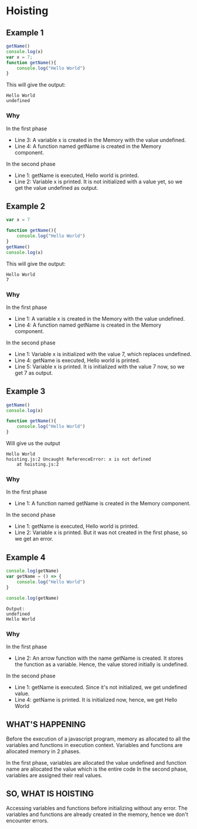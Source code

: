 
# Hoisting

## Example 1
```javascript
getName()
console.log(x)
var x = 7;
function getName(){
    console.log("Hello World")
}
```

This will give the output:

```
Hello World
undefined
```
### Why
In the first phase

- Line 3: A variable x is created in the Memory with the value undefined.
- Line 4: A function named getName is created in the Memory component. 

In the second phase

- Line 1: getName is executed, Hello world is printed.
- Line 2: Variable x is printed. It is not initialized with a value yet, so we get the value undefined as output.

## Example 2
```javascript
var x = 7

function getName(){
    console.log("Hello World")
}
getName()
console.log(x)
```
This will give the output:

```
Hello World
7
```
### Why
In the first phase

- Line 1: A variable x is created in the Memory with the value undefined.
- Line 4: A function named getName is created in the Memory component. 

In the second phase

- Line 1: Variable x is initialized with the value 7, which replaces undefined.
- Line 4: getName is executed, Hello world is printed.
- Line 5: Variable x is printed. It is initialized with the value 7 now, so we get 7 as output.


## Example 3
```javascript
getName()
console.log(x)

function getName(){
    console.log("Hello World")
}
```
Will give us the output
```
Hello World
hoisting.js:2 Uncaught ReferenceError: x is not defined
    at hoisting.js:2
```
### Why

In the first phase

- Line 1: A function named getName is created in the Memory component. 

In the second phase
- Line 1: getName is executed, Hello world is printed.
- Line 2: Variable x is printed. But it was not created in the first phase, so we get an error.

## Example 4

```javascript
console.log(getName)
var getName = () => {
    console.log("Hello World")
}

console.log(getName)
```

```
Output:
undefined
Hello World
```
### Why

In the first phase

- Line 2: An arrow function with the name getName is created. It stores the function as a variable. Hence, the value stored initially is undefined.

In the second phase
- Line 1: getName is executed. Since it's not initialized, we get undefined value.
- Line 4: getName is printed. It is initialized now, hence, we get Hello World


## WHAT'S HAPPENING

Before the execution of a javascript program, memory as allocated to all the variables and functions in execution context.
Variables and functions are allocated memory in 2 phases.

In the first phase, variables are allocated the value undefined and function name are allocated the value which is the entire code
In the second phase, variables are assigned their real values.

## SO, WHAT IS HOISTING 

Accessing variables and functions before initializing without any error. The variables and functions are already created in the memory, hence we don't encounter errors.
